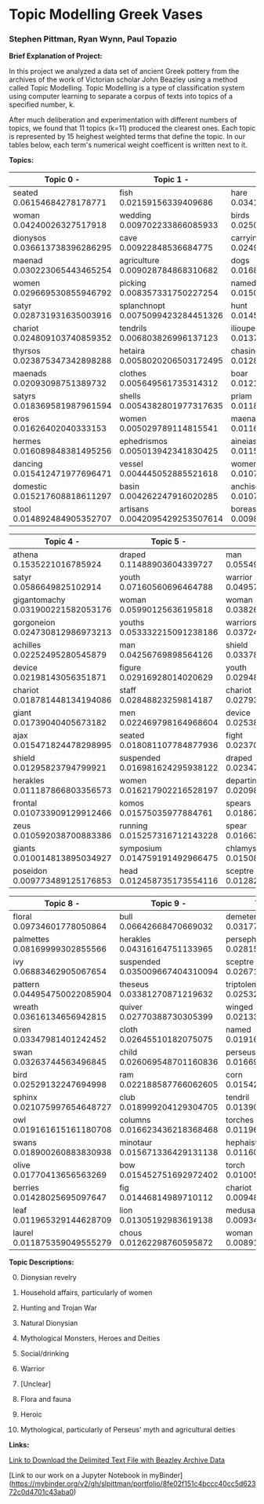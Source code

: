 # Topic Modelling Greek Vases #
### Stephen Pittman, Ryan Wynn, Paul Topazio ###

**Brief Explanation of Project:**

In this project we analyzed a data set of ancient Greek pottery from the archives of the work of Victorian scholar John Beazley using a method called Topic Modelling.
Topic Modelling is a type of classification system using computer learning to separate a corpus of texts into topics of a specified number, k.

After much deliberation and experimentation with different numbers of topics, we found that 11 topics (k=11) produced the clearest ones. Each topic is represented by 15 heighest weighted terms that define the topic. In our tables below, each term's numerical weight coefficent is written next to it.

**Topics:**

| Topic 0 -       | Topic 1 -       | Topic 2 -      | Topic 3 -      |
| -------------   | -------------   | -------------  | -------------  |
|seated 0.06154684278178771|fish 0.02159156339409686|hare 0.03415465494916104|palmette 0.06015944389632018|
|woman 0.04240026327517918|wedding 0.009702233866085933|birds 0.025027107242055924|floral 0.053082176483998385|
|dionysos 0.036613738396286295|cave 0.00922848536684775|carrying 0.02498444842127887|dionysos 0.04109027131388299|
|maenad 0.030223065443465254|agriculture 0.009028784868310682|dogs 0.016845245294631685|drinking 0.03861595112360884|
|women 0.029669530855946792|picking 0.008357331750227254|named 0.015058342394513497|horn 0.03701588139998729|
|satyr 0.028731931635003916|splanchnopt 0.0075099423284451326|hunt 0.014510623897788524|chain 0.03609863483758876|
|chariot 0.024809103740859352|tendrils 0.006803826996137123|ilioupersis 0.013779048754843237|vine 0.035424908868996616|
|thyrsos 0.023875347342898288|hetaira 0.0058020206503172495|chasing 0.01283383234786193|lotus 0.0352701615467623|
|maenads 0.02093098751389732|clothes 0.005649561735314312|boar 0.012148428623998354|lion 0.02962655437285052|
|satyrs 0.018369581987961594|shells 0.0054382801977317635|priam 0.011878327092953039|animal 0.02913792394114074|
|eros 0.01626402040333153|women 0.005029789114815541|maenad 0.011642456228045718|herakles 0.028905380436172193|
|hermes 0.016089848381495256|ephedrismos 0.005013942341830425|aineias 0.011585252103116348|eyes 0.02845600058176527|
|dancing 0.015412471977696471|vessel 0.004445052885521618|women 0.010798148554031379|satyr 0.02706065925990217|
|domestic 0.015217608818611297|basin 0.004262247916020285|anchises 0.010703970757369664|frieze 0.026290386173681856|
|stool 0.014892484905352707|artisans 0.0042095429253507614|boreas 0.009886339869660869|satyrs 0.02484832364549125|

| Topic 4 -      | Topic 5 -      | Topic 6 -      | Topic 7 -    |
| -------------  | -------------  | -------------  | -------------|
|athena 0.1535221016785924|draped 0.11488903604339727|man 0.055493960790379035|orpheus 0.019230770393598183|
|satyr 0.0586649825102914|youth 0.07160560696464788|warrior 0.04957797779655338|death 0.018475660836068362|
|gigantomachy 0.031900221582053176|woman 0.05990125636195818|woman 0.03826434679191726|thracian 0.018032846951865415|
|gorgoneion 0.024730812986973213|youths 0.053332215091238186|warriors 0.037248236745505044|tray 0.017598796070459097|
|achilles 0.02252495280545879|man 0.04256769898564126|shield 0.03378820974565456|graffito 0.012587746816491984|
|device 0.02198143056351871|figure 0.02916928014020629|youth 0.029483776958354694|pig 0.010471245715115096|
|chariot 0.018781448134194086|staff 0.02848823259814187|chariot 0.02793256390980425|sword 0.0067840825182497394|
|giant 0.01739040405673182|men 0.022469798164968604|device 0.025387909904513645|spit 0.006520483267776433|
|ajax 0.015471824478298995|seated 0.018081107784877936|fight 0.0237018613616717|maenad 0.00617930905184246|
|shield 0.01295823794799921|suspended 0.016981624295938122|draped 0.02347099556743232|masks 0.005446571479339898|
|herakles 0.011187866803356573|women 0.016217902216528197|departing 0.0209814034854488|theatrical 0.005185556632102864|
|frontal 0.010733909129912466|komos 0.01575035977884761|spears 0.018677529525576622|tattooed 0.005136631389859689|
|zeus 0.010592038700883386|running 0.015257316712143228|spear 0.016636442641413857|lines 0.005002212425707252|
|giants 0.010014813895034927|symposium 0.014759191492966475|chlamys 0.015082109965401349|phalloi 0.0049749043379305035|
|poseidon 0.009773489125176853|head 0.012458735173554116|sceptre 0.012823377918563677|circe 0.004735924154069464|

| Topic 8 -   | Topic 9 -   | Topic 10 -      |
| -------------  |-------------  | -------------  |
|floral 0.09734601778050864|bull 0.06642668470669032|demeter 0.03177749091193323|
|palmettes 0.08169999302855566|herakles 0.04316164751133965|persephone 0.02815801411406043|
|ivy 0.06883462905067654|suspended 0.035009667404310094|sceptre 0.026713436550614172|
|pattern 0.044954750022085904|theseus 0.03381270871219632|triptolemos 0.02532509490973158|
|wreath 0.03616134656942815|quiver 0.02770388730305399|winged 0.021334539170559903|
|siren 0.03347981401242452|cloth 0.02645510182075075|named 0.01916374635539527|
|swan 0.03263744563496845|child 0.026069548701160836|perseus 0.016696445497904843|
|bird 0.02529132247694998|ram 0.022188587766062605|corn 0.01542751606222921|
|sphinx 0.021075997654648727|club 0.018999204129304705|tendril 0.013909627031787023|
|owl 0.019161615161180708|columns 0.016623436218368468|torches 0.011966431770255805|
|swans 0.018900260883830938|minotaur 0.015671336429131138|hephaistos 0.011603432075583564|
|olive 0.01770413656563269|bow 0.015452751692972402|torch 0.010057676242610473|
|berries 0.01428025695097647|fig 0.01446814989710112|chariot 0.009486522932165864|
|leaf 0.011965329144628709|lion 0.01305192983619138|medusa 0.009343679194712023|
|laurel 0.011875359049555279|chous 0.01262298760595872|woman 0.008914914441133927|

**Topic Descriptions:**

0. Dionysian revelry

1. Household affairs, particularly of women

2. Hunting and Trojan War

3. Natural Dionysian

4. Mythological Monsters, Heroes and Deities

5. Social/drinking

6. Warrior

7. [Unclear]

8. Flora and fauna

9. Heroic

10. Mythological, particularly of Perseus' myth and agricultural deities

**Links:**

[Link to Download the Delimited Text File with Beazley Archive Data](http://shot.holycross.edu/ada-vases.tsv)

[Link to our work on a Jupyter Notebook in myBinder] (https://mybinder.org/v2/gh/slpittman/portfolio/8fe02f151c4bccc40cc5d62372c0d4701c43aba0)
